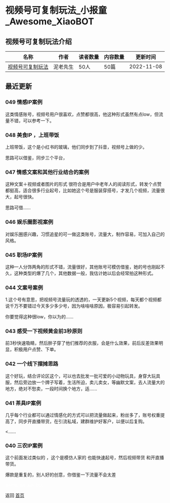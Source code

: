 # 视频号可复制玩法_小报童_Awesome_XiaoBOT

## 视频号可复制玩法介绍
>   
  


|名称|作者|读者数量|内容数量|更新时间|
|---|---|---|---|---|
|[视频号可复制玩法](https://xiaobot.net/p/liuliangpsd?refer=0b133df9-27dc-423b-8101-639049001c13)|泥老先生|50人|50篇|2022-11-08|

## 最近更新
### 049 情感IP案例

这类情感账号，视频号用户很喜欢，点赞都很高，他这种形式虽然有点low，但流量不错，可以参考一下。

### 048 美食IP ，上班带饭

上班带饭，这个是小红书的玻璃，他们同步到了抖音，视频号上做的少。

思路可以借鉴，同步三个平台，

### 047 情感文案和其他行业结合的案例

这种文案＋视频或者图片的形式
很符合是用户中老年人的阅读形式，转发个点赞都挺高，适合很多行业起号，比如她这个号是服装穿搭号，才发几个视频，流量很大，起号很快。

思路可借......

### 046 娱乐圈影视案例

对娱乐圈感兴趣，习惯追星的可一做这类账号，流量大，制作容易，可加入自己的风格。

### 045 职场IP案例

这种一人分饰两角的形式不错，流量很好，其他账号可模仿借鉴，她的号也刚起不久，这种类型的爆了几个，其他数据一般，我估计她以后会经常拍这种形式。

### 044 文案号案例

1.这个号有意思，把视频号流量玩的透透的，一天更新5个视频，每天都个视频都说千万不要错过今天多少多少号，因为啥啥啥原因，极容易引起转发。

你要觉得这种很low，你以为的......

### 043 感受一下视频黄金前3秒原则

前3秒快速吸睛，然后胖子穿了他们推荐的衣服，会是什么效果，前后反差效果明显，积极用户点赞、下单。

### 042 一个线下摆摊思路

这个好玩，结合评论区这个，可以也去批发一批可爱的小动物玩具，身穿大玩具服，然后旁边放一个牌子写着，生活所迫，卖儿卖女，等幽默文案，去人流量大的地方，绝对不愁卖，一段时间换个地方，适......

### 041 茶具IP案例

几乎每个行业都可以通过情感化的方式可以把流量做起来，粉丝多了，账号权重提高了，同步开直播带货，在引流私域，建群维护好客户，以便以后复购。

<......

### 040 三农IP案例

这个前面发过类似的 ，这个是模仿人家的 也能快速起号，然后视频带货 和开直播带货。

爆款是重复的，别人好的创意，你借鉴一下流量不会太差


<a href="https://github.com/Reno9527/awesome-xiaobot" style="color: white; text-decoration: none;">awesome-xiaobot</a>

返回 [首页](../README.md)
